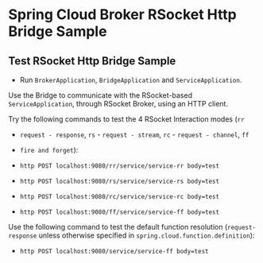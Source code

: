 # Spring Cloud Broker RSocket Http Bridge Sample

## Test RSocket Http Bridge Sample

- Run `BrokerApplication`, `BridgeApplication` and `ServiceApplication`.

Use the Bridge to communicate with the RSocket-based `ServiceApplication`, through RSocket
Broker, using an HTTP client.

Try the following commands to test the 4 RSocket Interaction modes (`rr`
- `request - response`, `rs` - `request - stream`, `rc` - `request - channel`, `ff`
- `fire and forget`):

- `http POST localhost:9080/rr/service/service-rr body=test`
- `http POST localhost:9080/rs/service/service-rs body=test`
- `http POST localhost:9080/rc/service/service-rc body=test`
- `http POST localhost:9080/ff/service/service-ff body=test`

Use the following command to test the default function resolution (`request-response`
unless otherwise specified in `spring.cloud.function.definition`):

- `http POST localhost:9080/service/service-ff body=test`